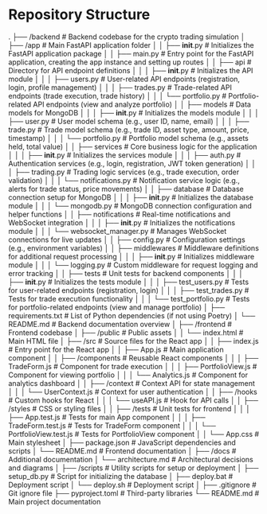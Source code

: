 # Repository Structure

.
├── /backend                                       # Backend codebase for the crypto trading simulation
│   ├── /app                                       # Main FastAPI application folder
│   │   ├── __init__.py                            # Initializes the FastAPI application package
│   │   ├── main.py                                # Entry point for the FastAPI application, creating the app instance and setting up routes
│   │   ├── api                                    # Directory for API endpoint definitions
│   │   │   ├── __init__.py                        # Initializes the API module
│   │   │   ├── users.py                           # User-related API endpoints (registration, login, profile management)
│   │   │   ├── trades.py                          # Trade-related API endpoints (trade execution, trade history)
│   │   │   └── portfolio.py                       # Portfolio-related API endpoints (view and analyze portfolio)
│   │   ├── models                                 # Data models for MongoDB
│   │   │   ├── __init__.py                        # Initializes the models module
│   │   │   ├── user.py                            # User model schema (e.g., user ID, name, email)
│   │   │   ├── trade.py                           # Trade model schema (e.g., trade ID, asset type, amount, price, timestamp)
│   │   │   └── portfolio.py                       # Portfolio model schema (e.g., assets held, total value)
│   │   ├── services                               # Core business logic for the application
│   │   │   ├── __init__.py                        # Initializes the services module
│   │   │   ├── auth.py                            # Authentication services (e.g., login, registration, JWT token generation)
│   │   │   ├── trading.py                         # Trading logic services (e.g., trade execution, order validation)
│   │   │   └── notifications.py                   # Notification service logic (e.g., alerts for trade status, price movements)
│   │   ├── database                               # Database connection setup for MongoDB
│   │   │   ├── __init__.py                        # Initializes the database module
│   │   │   └── mongodb.py                         # MongoDB connection configuration and helper functions
│   │   ├── notifications                          # Real-time notifications and WebSocket integration
│   │   │   ├── __init__.py                        # Initializes the notifications module
│   │   │   └── websocket_manager.py               # Manages WebSocket connections for live updates
│   │   ├── config.py                              # Configuration settings (e.g., environment variables)
│   │   ├── middlewares                            # Middleware definitions for additional request processing
│   │   │   ├── __init__.py                        # Initializes middleware module
│   │   │   └── logging.py                         # Custom middleware for request logging and error tracking
│   │   ├── tests                                  # Unit tests for backend components
│   │   │   ├── __init__.py                        # Initializes the tests module
│   │   │   ├── test_users.py                      # Tests for user-related endpoints (registration, login)
│   │   │   ├── test_trades.py                     # Tests for trade execution functionality
│   │   │   └── test_portfolio.py                  # Tests for portfolio-related endpoints (view and manage portfolio)
│   ├── requirements.txt                           # List of Python dependencies (if not using Poetry)
│   └── README.md                                  # Backend documentation overview
│
├── /frontend                                     # Frontend codebase
│   ├── /public                                   # Public assets
│   │   └── index.html                            # Main HTML file
│   ├── /src                                      # Source files for the React app
│   │   ├── index.js                              # Entry point for the React app
│   │   ├── App.js                                # Main application component
│   │   ├── /components                           # Reusable React components
│   │   │   ├── TradeForm.js                      # Component for trade execution
│   │   │   ├── PortfolioView.js                   # Component for viewing portfolio
│   │   │   └── Analytics.js                       # Component for analytics dashboard
│   │   ├── /context                              # Context API for state management
│   │   │   └── UserContext.js                     # Context for user authentication
│   │   ├── /hooks                                # Custom hooks for React
│   │   │   └── useAPI.js                         # Hook for API calls
│   │   ├── /styles                               # CSS or styling files
│   │   ├── /tests                                # Unit tests for frontend
│   │   │   ├── App.test.js                       # Tests for main App component
│   │   │   ├── TradeForm.test.js                  # Tests for TradeForm component
│   │   │   └── PortfolioView.test.js              # Tests for PortfolioView component
│   │   └── App.css                               # Main stylesheet
│   ├── package.json                              # JavaScript dependencies and scripts
│   └── README.md                                 # Frontend documentation
│
├── /docs                                         # Additional documentation
│   └── architecture.md                           # Architectural decisions and diagrams
│
├── /scripts                                      # Utility scripts for setup or deployment
│   ├── setup_db.py                               # Script for initializing the database
│   ├── deploy.bat                                 # Deployment script
│   └── deploy.sh                                 # Deployment script
│
├── .gitignore                                    # Git ignore file
├── pyproject.toml                                # Third-party libraries
└── README.md                                     # Main project documentation
